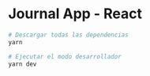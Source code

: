 # Journal App - React


```bash
# Descargar todas las dependencias
yarn
```

```bash
# Ejecutar el modo desarrollador
yarn dev
```
